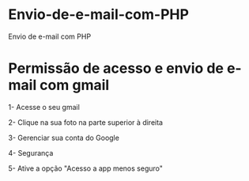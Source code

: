 # Envio-de-e-mail-com-PHP
Envio de e-mail com PHP

<h1>Permissão de acesso e envio de e-mail com gmail </h1>


<p>1- Acesse o seu gmail </p>
<p>2- Clique na sua foto na parte superior à direita </p>
<p>3- Gerenciar sua conta do Google  </p>
<p>4- Segurança </p>
<p>5- Ative a opção "Acesso a app menos seguro"</p>

